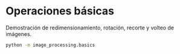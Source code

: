 # Operaciones básicas

Demostración de redimensionamiento, rotación, recorte y volteo de imágenes.

```bash
python -m image_processing.basics
```
